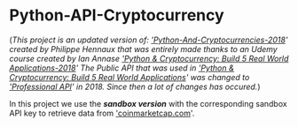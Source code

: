 # Python-API-Cryptocurrency

(*This project is an updated version of: ['Python-And-Cryptocurrencies-2018](https://github.com/phennaux/Python-and-cryptocurrencies)' created by Philippe Hennaux that was entirely made thanks to an Udemy course created by Ian Annase ['Python & Cryptocurrency: Build 5 Real World Applications-2018](https://www.udemy.com/coinmarketcap/)' The Public API that was used in ['Python & Cryptocurrency: Build 5 Real World Applications](https://www.udemy.com/coinmarketcap/)' was changed to ['Professional API](https://coinmarketcap.com/api/)' in 2018. Since then a lot of changes has occured.*)


In this project we use the __*sandbox version*__ with the corresponding sandbox API key to retrieve data from ['coinmarketcap.com](https://coinmarketcap.com)'.
